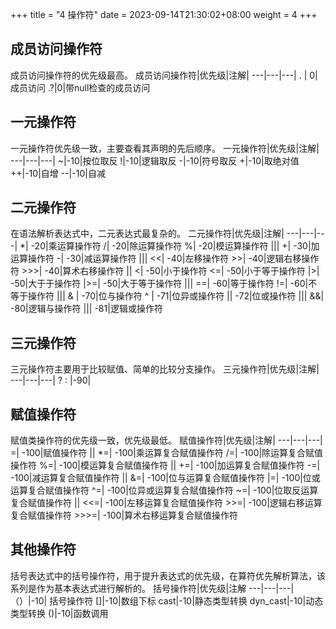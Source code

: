 +++
title = "4 操作符"
date = 2023-09-14T21:30:02+08:00
weight = 4
+++

## 成员访问操作符
成员访问操作符的优先级最高。
成员访问操作符|优先级|注解|
---|---|---|
. | 0|成员访问
.?|0|带null检查的成员访问

## 一元操作符
一元操作符优先级一致，主要查看其声明的先后顺序。
一元操作符|优先级|注解|
---|---|---|
~|-10|按位取反
!|-10|逻辑取反
-|-10|符号取反
+|-10|取绝对值
++|-10|自增
\-\-|-10|自减


## 二元操作符
在语法解析表达式中，二元表达式最复杂的。
二元操作符|优先级|注解|
---|---|---|
*| -20|乘运算操作符
/| -20|除运算操作符
%| -20|模运算操作符
|||
+| -30|加运算操作符
-| -30|减运算操作符
|||
\<\<| -40|左移操作符
\>\>| -40|逻辑右移操作符
\>\>\>| -40|算术右移操作符
||
<| -50|小于操作符
<=| -50|小于等于操作符
|>| -50|大于于操作符
|>=| -50|大于等于操作符
|||
==| -60|等于操作符
!=| -60|不等于操作符
|||
& | -70|位与操作符
^ | -71|位异或操作符
\|| -72|位或操作符
|||
&&| -80|逻辑与操作符
\|\|| -81|逻辑或操作符

## 三元操作符
三元操作符主要用于比较赋值、简单的比较分支操作。
三元操作符|优先级|注解|
---|---|---|
? : |-90|

## 赋值操作符
赋值类操作符的优先级一致，优先级最低。
赋值操作符|优先级|注解|
---|---|---|
=| -100|赋值操作符
||
*=| -100|乘运算复合赋值操作符
/=| -100|除运算复合赋值操作符
%=| -100|模运算复合赋值操作符
||
+=| -100|加运算复合赋值操作符
-=| -100|减运算复合赋值操作符
||
&=| -100|位与运算复合赋值操作符
|=| -100|位或运算复合赋值操作符
^=| -100|位异或运算复合赋值操作符
~=| -100|位取反运算复合赋值操作符
||
\<\<=| -100|左移运算复合赋值操作符
\>\>=| -100|逻辑右移运算复合赋值操作符
\>\>\>=| -100|算术右移运算复合赋值操作符

## 其他操作符
括号表达式中的括号操作符，用于提升表达式的优先级，在算符优先解析算法，该系列是作为基本表达式进行解析的。
括号操作符|优先级|注解
---|---|---|
（）|-10| 括号操作符
[]|-10|数组下标
cast|-10|静态类型转换
dyn_cast|-10|动态类型转换
()|-10|函数调用
